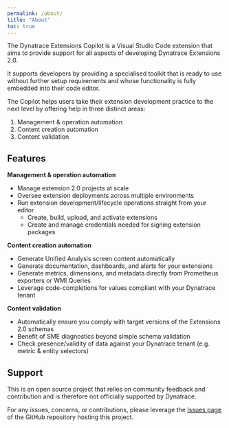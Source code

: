 ```yaml
---
permalink: /about/
title: "About"
toc: true
---
```


The Dynatrace Extensions Copilot is a Visual Studio Code extension that aims to provide support
for all aspects of developing Dynatrace Extensions 2.0.

It supports developers by providing a specialised toolkit that is ready to use without further
setup requirements and whose functionality is fully embedded into their code editor.

The Copilot helps users take their extension development practice to the next level by offering
help in three distinct areas:
1. Management & operation automation
2. Content creation automation
3. Content validation

## Features

**Management & operation automation**
- Manage extension 2.0 projects at scale
- Oversee extension deployments across multiple environments
- Run extension development/lifecycle operations straight from your editor
  - Create, build, upload, and activate extensions
  - Create and manage credentials needed for signing extension packages

**Content creation automation**
- Generate Unified Analysis screen content automatically
- Generate documentation, dashboards, and alerts for your extensions
- Generate metrics, dimensions, and metadata directly from Prometheus exporters or WMI Queries
- Leverage code-completions for values compliant with your Dynatrace tenant

**Content validation**
- Automatically ensure you comply with target versions of the Extensions 2.0 schemas
- Benefit of SME diagnostics beyond simple schema validation
- Check presence/validity of data against your Dynatrace tenant (e.g. metric & entity selectors)

## Support

This is an open source project that relies on community feedback and contribution and is
therefore not officially supported by Dynatrace.

For any issues, concerns, or contributions, please leverage the
[Issues page](https://github.com/dynatrace-extensions/dynatrace-extensions-vscode/issues)
of the GitHub repository hosting this project.
